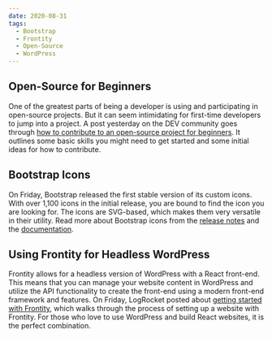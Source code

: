```yaml
---
date: 2020-08-31
tags:
  - Bootstrap
  - Frontity
  - Open-Source
  - WordPress
---
```


## Open-Source for Beginners

One of the greatest parts of being a developer is using and participating in open-source projects. But it can seem intimidating for first-time developers to jump into a project. A post yesterday on the DEV community goes through [how to contribute to an open-source project for beginners](https://dev.to/tracycss/open-source-contribution-for-beginners-1mhe). It outlines some basic skills you might need to get started and some initial ideas for how to contribute.

## Bootstrap Icons

On Friday, Bootstrap released the first stable version of its custom icons. With over 1,100 icons in the initial release, you are bound to find the icon you are looking for. The icons are SVG-based, which makes them very versatile in their utility. Read more about Bootstrap icons from the [release notes](https://blog.getbootstrap.com/2020/08/28/bootstrap-icons-stable/) and the [documentation](https://icons.getbootstrap.com/).

## Using Frontity for Headless WordPress

Frontity allows for a headless version of WordPress with a React front-end. This means that you can manage your website content in WordPress and utilize the API functionality to create the front-end using a modern front-end framework and features. On Friday, LogRocket posted about [getting started with Frontity](https://blog.logrocket.com/getting-started-with-frontity/), which walks through the process of setting up a website with Frontity. For those who love to use WordPress and build React websites, it is the perfect combination.
